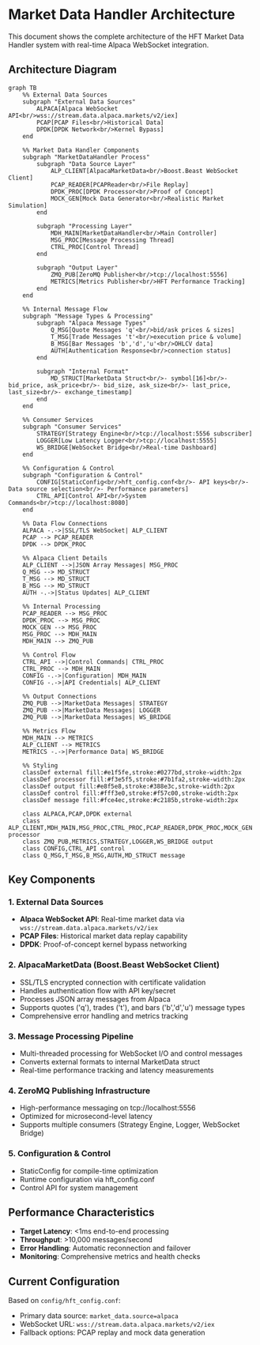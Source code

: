# Market Data Handler Architecture

This document shows the complete architecture of the HFT Market Data Handler system with real-time Alpaca WebSocket integration.

## Architecture Diagram

```mermaid
graph TB
    %% External Data Sources
    subgraph "External Data Sources"
        ALPACA[Alpaca WebSocket API<br/>wss://stream.data.alpaca.markets/v2/iex]
        PCAP[PCAP Files<br/>Historical Data]
        DPDK[DPDK Network<br/>Kernel Bypass]
    end
    
    %% Market Data Handler Components
    subgraph "MarketDataHandler Process"
        subgraph "Data Source Layer"
            ALP_CLIENT[AlpacaMarketData<br/>Boost.Beast WebSocket Client]
            PCAP_READER[PCAPReader<br/>File Replay]
            DPDK_PROC[DPDK Processor<br/>Proof of Concept]
            MOCK_GEN[Mock Data Generator<br/>Realistic Market Simulation]
        end
        
        subgraph "Processing Layer"
            MDH_MAIN[MarketDataHandler<br/>Main Controller]
            MSG_PROC[Message Processing Thread]
            CTRL_PROC[Control Thread]
        end
        
        subgraph "Output Layer"
            ZMQ_PUB[ZeroMQ Publisher<br/>tcp://localhost:5556]
            METRICS[Metrics Publisher<br/>HFT Performance Tracking]
        end
    end
    
    %% Internal Message Flow
    subgraph "Message Types & Processing"
        subgraph "Alpaca Message Types"
            Q_MSG[Quote Messages 'q'<br/>bid/ask prices & sizes]
            T_MSG[Trade Messages 't'<br/>execution price & volume]
            B_MSG[Bar Messages 'b','d','u'<br/>OHLCV data]
            AUTH[Authentication Response<br/>connection status]
        end
        
        subgraph "Internal Format"
            MD_STRUCT[MarketData Struct<br/>- symbol[16]<br/>- bid_price, ask_price<br/>- bid_size, ask_size<br/>- last_price, last_size<br/>- exchange_timestamp]
        end
    end
    
    %% Consumer Services
    subgraph "Consumer Services"
        STRATEGY[Strategy Engine<br/>tcp://localhost:5556 subscriber]
        LOGGER[Low Latency Logger<br/>tcp://localhost:5555]
        WS_BRIDGE[WebSocket Bridge<br/>Real-time Dashboard]
    end
    
    %% Configuration & Control
    subgraph "Configuration & Control"
        CONFIG[StaticConfig<br/>hft_config.conf<br/>- API keys<br/>- Data source selection<br/>- Performance parameters]
        CTRL_API[Control API<br/>System Commands<br/>tcp://localhost:8080]
    end
    
    %% Data Flow Connections
    ALPACA -.->|SSL/TLS WebSocket| ALP_CLIENT
    PCAP --> PCAP_READER
    DPDK --> DPDK_PROC
    
    %% Alpaca Client Details
    ALP_CLIENT -->|JSON Array Messages| MSG_PROC
    Q_MSG --> MD_STRUCT
    T_MSG --> MD_STRUCT  
    B_MSG --> MD_STRUCT
    AUTH -.->|Status Updates| ALP_CLIENT
    
    %% Internal Processing
    PCAP_READER --> MSG_PROC
    DPDK_PROC --> MSG_PROC
    MOCK_GEN --> MSG_PROC
    MSG_PROC --> MDH_MAIN
    MDH_MAIN --> ZMQ_PUB
    
    %% Control Flow
    CTRL_API -->|Control Commands| CTRL_PROC
    CTRL_PROC --> MDH_MAIN
    CONFIG -.->|Configuration| MDH_MAIN
    CONFIG -.->|API Credentials| ALP_CLIENT
    
    %% Output Connections
    ZMQ_PUB -->|MarketData Messages| STRATEGY
    ZMQ_PUB -->|MarketData Messages| LOGGER
    ZMQ_PUB -->|MarketData Messages| WS_BRIDGE
    
    %% Metrics Flow
    MDH_MAIN --> METRICS
    ALP_CLIENT --> METRICS
    METRICS -.->|Performance Data| WS_BRIDGE
    
    %% Styling
    classDef external fill:#e1f5fe,stroke:#0277bd,stroke-width:2px
    classDef processor fill:#f3e5f5,stroke:#7b1fa2,stroke-width:2px
    classDef output fill:#e8f5e8,stroke:#388e3c,stroke-width:2px
    classDef control fill:#fff3e0,stroke:#f57c00,stroke-width:2px
    classDef message fill:#fce4ec,stroke:#c2185b,stroke-width:2px
    
    class ALPACA,PCAP,DPDK external
    class ALP_CLIENT,MDH_MAIN,MSG_PROC,CTRL_PROC,PCAP_READER,DPDK_PROC,MOCK_GEN processor
    class ZMQ_PUB,METRICS,STRATEGY,LOGGER,WS_BRIDGE output
    class CONFIG,CTRL_API control
    class Q_MSG,T_MSG,B_MSG,AUTH,MD_STRUCT message
```

## Key Components

### 1. External Data Sources
- **Alpaca WebSocket API**: Real-time market data via `wss://stream.data.alpaca.markets/v2/iex`
- **PCAP Files**: Historical market data replay capability
- **DPDK**: Proof-of-concept kernel bypass networking

### 2. AlpacaMarketData (Boost.Beast WebSocket Client)
- SSL/TLS encrypted connection with certificate validation
- Handles authentication flow with API key/secret
- Processes JSON array messages from Alpaca
- Supports quotes ('q'), trades ('t'), and bars ('b','d','u') message types
- Comprehensive error handling and metrics tracking

### 3. Message Processing Pipeline
- Multi-threaded processing for WebSocket I/O and control messages
- Converts external formats to internal MarketData struct
- Real-time performance tracking and latency measurements

### 4. ZeroMQ Publishing Infrastructure  
- High-performance messaging on tcp://localhost:5556
- Optimized for microsecond-level latency
- Supports multiple consumers (Strategy Engine, Logger, WebSocket Bridge)

### 5. Configuration & Control
- StaticConfig for compile-time optimization
- Runtime configuration via hft_config.conf
- Control API for system management

## Performance Characteristics
- **Target Latency**: <1ms end-to-end processing
- **Throughput**: >10,000 messages/second  
- **Error Handling**: Automatic reconnection and failover
- **Monitoring**: Comprehensive metrics and health checks

## Current Configuration
Based on `config/hft_config.conf`:
- Primary data source: `market_data.source=alpaca`
- WebSocket URL: `wss://stream.data.alpaca.markets/v2/iex`
- Fallback options: PCAP replay and mock data generation